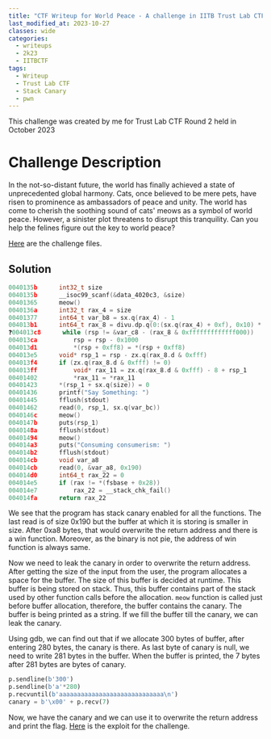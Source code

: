 ```yaml
---
title: "CTF Writeup for World Peace - A challenge in IITB Trust Lab CTF Round 2 2023"
last_modified_at: 2023-10-27
classes: wide
categories:
  - writeups
  - 2k23
  - IITBCTF
tags:
  - Writeup
  - Trust Lab CTF
  - Stack Canary
  - pwn
---
```


This challenge was created by me for Trust Lab CTF Round 2 held in October 2023

# Challenge Description

In the not-so-distant future, the world has finally achieved a state of unprecedented global harmony. Cats, once believed to be mere pets, have risen to prominence as ambassadors of peace and unity. The world has come to cherish the soothing sound of cats' meows as a symbol of world peace. However, a sinister plot threatens to disrupt this tranquility. Can you help the felines figure out the key to world peace?

[Here]({{site.baseurl}}/assets/ctf/2023/IITBCTF/world_peace) are the challenge files.

## Solution 

```c
0040135b      int32_t size
0040135b      __isoc99_scanf(&data_4020c3, &size)
00401365      meow()
0040136a      int32_t rax_4 = size
00401377      int64_t var_b8 = sx.q(rax_4) - 1
004013b1      int64_t rax_8 = divu.dp.q(0:(sx.q(rax_4) + 0xf), 0x10) * 0x10
❓️004013c8      while (rsp != &var_c8 - (rax_8 & 0xfffffffffffff000))
004013ca          rsp = rsp - 0x1000
004013d1          *(rsp + 0xff8) = *(rsp + 0xff8)
004013e5      void* rsp_1 = rsp - zx.q(rax_8.d & 0xfff)
004013f4      if (zx.q(rax_8.d & 0xfff) != 0)
004013ff          void* rax_11 = zx.q(rax_8.d & 0xfff) - 8 + rsp_1
00401402          *rax_11 = *rax_11
00401423      *(rsp_1 + sx.q(size)) = 0
00401436      printf("Say Something: ")
00401445      fflush(stdout)
00401462      read(0, rsp_1, sx.q(var_bc))
0040146c      meow()
0040147b      puts(rsp_1)
0040148a      fflush(stdout)
00401494      meow()
004014a3      puts("Consuming consumerism: ")
004014b2      fflush(stdout)
004014cb      void var_a8
004014cb      read(0, &var_a8, 0x190)
004014d0      int64_t rax_22 = 0
004014e5      if (rax != *(fsbase + 0x28))
004014e7          rax_22 = __stack_chk_fail()
004014fa      return rax_22
```

We see that the program has stack canary enabled for all the functions.
The last read is of size 0x190 but the buffer at which it is storing is smaller in size.
After 0xa8 bytes, that would overwrite the return address and there is a win function.
Moreover, as the binary is not pie, the address of win function is always same.

Now we need to leak the canary in order to overwrite the return address.
After getting the size of the input from the user, the program allocates a space for the buffer.
The size of this buffer is decided at runtime. This buffer is being stored on stack.
Thus, this buffer contains part of the stack used by other function calls before the allocation. 
`meow` function is called just before buffer allocation, therefore, the buffer contains the canary.
The buffer is being printed as a string. If we fill the buffer till the canary, we can leak the canary.

Using gdb, we can find out that if we allocate 300 bytes of buffer, after entering 280 bytes, the canary is there.
As last byte of canary is null, we need to write 281 bytes in the buffer.
When the buffer is printed, the 7 bytes after 281 bytes are bytes of canary.

```python
p.sendline(b'300')
p.sendline(b'a'*280)
p.recvuntil(b'aaaaaaaaaaaaaaaaaaaaaaaaaaaaa\n')
canary = b'\x00' + p.recv(7)
```

Now, we have the canary and we can use it to overwrite the return address and print the flag.
[Here]({{site.baseurl}}/assets/ctf/2023/IITBCTF/world_peace_exploit.py) is the exploit for the challenge.
